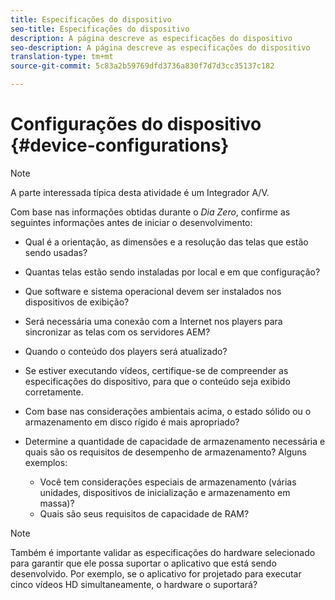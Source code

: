 ```yaml
---
title: Especificações do dispositivo
seo-title: Especificações do dispositivo
description: A página descreve as especificações do dispositivo
seo-description: A página descreve as especificações do dispositivo
translation-type: tm+mt
source-git-commit: 5c83a2b59769dfd3736a830f7d7d3cc35137c182

---
```



# Configurações do dispositivo {#device-configurations}

>[!NOTE]
>
>A parte interessada típica desta atividade é um Integrador A/V.

Com base nas informações obtidas durante o *Dia Zero*, confirme as seguintes informações antes de iniciar o desenvolvimento:

* Qual é a orientação, as dimensões e a resolução das telas que estão sendo usadas?

* Quantas telas estão sendo instaladas por local e em que configuração?

* Que software e sistema operacional devem ser instalados nos dispositivos de exibição?

* Será necessária uma conexão com a Internet nos players para sincronizar as telas com os servidores AEM?

* Quando o conteúdo dos players será atualizado?

* Se estiver executando vídeos, certifique-se de compreender as especificações do dispositivo, para que o conteúdo seja exibido corretamente.

* Com base nas considerações ambientais acima, o estado sólido ou o armazenamento em disco rígido é mais apropriado?

* Determine a quantidade de capacidade de armazenamento necessária e quais são os requisitos de desempenho de armazenamento? Alguns exemplos:
   * Você tem considerações especiais de armazenamento (várias unidades, dispositivos de inicialização e armazenamento em massa)?
   * Quais são seus requisitos de capacidade de RAM?


>[!NOTE]
>
>Também é importante validar as especificações do hardware selecionado para garantir que ele possa suportar o aplicativo que está sendo desenvolvido. Por exemplo, se o aplicativo for projetado para executar cinco vídeos HD simultaneamente, o hardware o suportará?

